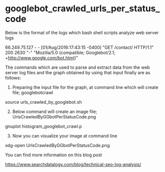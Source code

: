 # googlebot_crawled_urls_per_status_code
Below is the format of the logs which bash shell scripts analyze web server logs 

66.249.75.127 - - [01/Aug/2016:17:43:15 -0400] "GET /contact/ HTTP/1.1" 200 2630 "-" "Mozilla/5.0 (compatible; Googlebot/2.1; +http://www.google.com/bot.html)"

The commands which are used to parse and extract data from the web server log files and the graph obtained by using that input finally are as follows:

1) Preparing the input file for the graph, at command line which will create file; googlebotcrawl 

source urls_crawled_by_googlebot.sh

2) Below command  will create an image file; UrlsCrawledByGGbotPerStatusCode.png 

gnuplot histogram_googlebot_crawl.p

 3) Now you can visualize your image at command line 
 
 xdg-open UrlsCrawledByGGbotPerStatusCode.png
 
 You can find more information on this blog post 
 
 https://www.searchdatalogy.com/blog/technical-seo-log-analysis/
